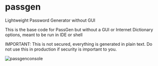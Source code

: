 # passgen
Lightweight Password Generator without GUI

This is the base code for PassGen but without a GUI or Internet Dictionary options, meant to be run in IDE or shell

IMPORTANT: This is not secured, everything is generated in plain text. Do not use this in production if security is important to you.

![passgenconsole](https://user-images.githubusercontent.com/30908995/155023468-266f4771-1d11-40fd-b521-865584363c13.png)
